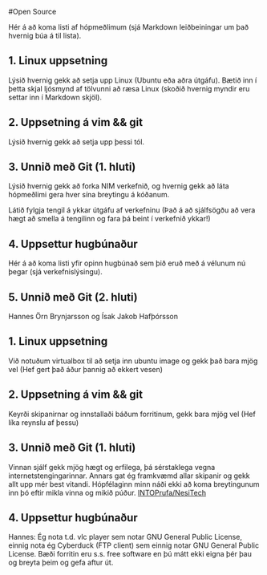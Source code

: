 #Open Source

Hér á að koma listi af hópmeðlimum (sjá Markdown leiðbeiningar um það hvernig búa á til lista).

## 1. Linux uppsetning

Lýsið hvernig gekk að setja upp Linux (Ubuntu eða aðra útgáfu). Bætið inn í þetta skjal ljósmynd af tölvunni að ræsa Linux (skoðið hvernig myndir eru settar inn í Markdown skjöl).

## 2. Uppsetning á vim && git

Lýsið hvernig gekk að setja upp þessi tól.

## 3. Unnið með Git (1. hluti)

Lýsið hvernig gekk að forka NIM verkefnið, og hvernig gekk að láta hópmeðlimi gera hver sína breytingu á kóðanum.

Látið fylgja tengil á ykkar útgáfu af verkefninu (Það á að sjálfsögðu að vera hægt að smella á tengilinn og fara þá beint í verkefnið ykkar!)

## 4. Uppsettur hugbúnaður

Hér á að koma listi yfir opinn hugbúnað sem þið eruð með á vélunum nú þegar (sjá verkefnislýsingu).

## 5. Unnið með Git (2. hluti)

Hannes Örn Brynjarsson og Ísak Jakob Hafþórsson

## 1. Linux uppsetning

Við notuðum virtualbox til að setja inn ubuntu image og gekk það bara mjög vel (Hef gert það áður þannig að ekkert vesen)

## 2. Uppsetning á vim && git

Keyrði skipanirnar og innstallaði báðum forritinum, gekk bara mjög  vel (Hef líka reynslu af þessu)

## 3. Unnið með Git (1. hluti)

Vinnan sjálf gekk mjög hægt og erfilega, þá sérstaklega vegna internetstengingarinnar. Annars gat ég framkvæmd allar skipanir
og gekk allt upp mér best vitandi.
Hópfélaginn minn náði ekki að koma breytingunum inn þó eftir mikla vinna og mikið púður.
<a href="https://github.com/nesitech/INTOPrufa" title="INTOPrufa">INTOPrufa/NesiTech</a>

## 4. Uppsettur hugbúnaður

Hannes: Ég nota t.d. vlc player sem notar GNU General Public License, einnig nota ég Cyberduck (FTP client) sem einnig notar
GNU General Public License. Bæði forritin eru s.s. free software en þú mátt ekki eigna þér þau og breyta þeim og gefa aftur út.
